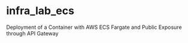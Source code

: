 # infra_lab_ecs
Deployment of a Container with AWS ECS Fargate and Public Exposure through API Gateway
